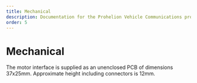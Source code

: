 ```yaml
---
title: Mechanical
description: Documentation for the Prohelion Vehicle Communications protocol
order: 5
---
```


# Mechanical

The motor interface is supplied as an unenclosed PCB of dimensions 37x25mm.  Approximate height including connectors is 12mm.